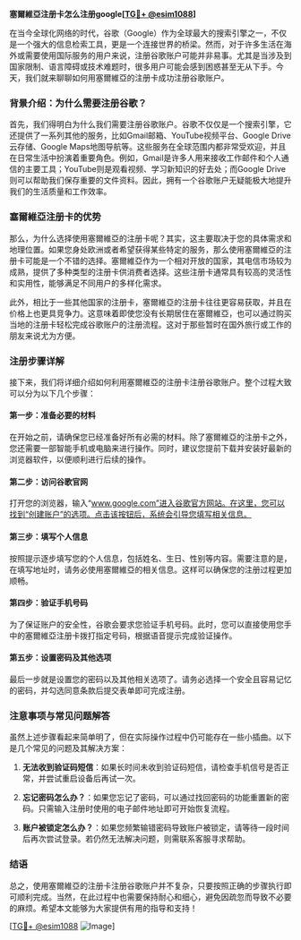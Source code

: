 **塞爾維亞注册卡怎么注册google[[TG💪+ @esim1088](https://t.me/s/esim1088)]**

在当今全球化网络的时代，谷歌（Google）作为全球最大的搜索引擎之一，不仅是一个强大的信息检索工具，更是一个连接世界的桥梁。然而，对于许多生活在海外或需要使用国际服务的用户来说，注册谷歌账户可能并非易事。尤其是当涉及到国家限制、语言障碍或技术难题时，很多用户可能会感到困惑甚至无从下手。今天，我们就来聊聊如何用塞爾維亞的注册卡成功注册谷歌账户。

### 背景介绍：为什么需要注册谷歌？

首先，我们得明白为什么我们需要注册谷歌账户。谷歌不仅仅是一个搜索引擎，它还提供了一系列其他的服务，比如Gmail邮箱、YouTube视频平台、Google Drive云存储、Google Maps地图导航等。这些服务在全球范围内都非常受欢迎，并且在日常生活中扮演着重要角色。例如，Gmail是许多人用来接收工作邮件和个人通信的主要工具；YouTube则是观看视频、学习新知识的好去处；而Google Drive则可以帮助我们保存重要的文件资料。因此，拥有一个谷歌账户无疑能极大地提升我们的生活质量和工作效率。

### 塞爾維亞注册卡的优势

那么，为什么选择使用塞爾維亞的注册卡呢？其实，这主要取决于您的具体需求和地理位置。如果您身处欧洲或者希望获得某些特定的服务，那么使用塞爾維亞的注册卡可能是一个不错的选择。塞爾維亞作为一个相对开放的国家，其电信市场较为成熟，提供了多种类型的注册卡供消费者选择。这些注册卡通常具有较高的灵活性和实用性，能够满足不同用户的多样化需求。

此外，相比于一些其他国家的注册卡，塞爾維亞的注册卡往往更容易获取，并且在价格上也更具竞争力。这意味着即使您没有长期居住在塞爾維亞，也可以通过购买当地的注册卡轻松完成谷歌账户的注册流程。这对于那些暂时在国外旅行或工作的朋友来说尤为方便。

### 注册步骤详解

接下来，我们将详细介绍如何利用塞爾維亞的注册卡注册谷歌账户。整个过程大致可以分为以下几个步骤：

#### 第一步：准备必要的材料

在开始之前，请确保您已经准备好所有必需的材料。除了塞爾維亞的注册卡之外，您还需要一部智能手机或电脑来进行操作。同时，建议您提前下载并安装好最新的浏览器软件，以便顺利进行后续的操作。

#### 第二步：访问谷歌官网

打开您的浏览器，输入“www.google.com”进入谷歌官方网站。在这里，您可以找到“创建账户”的选项。点击该按钮后，系统会引导您填写相关信息。

#### 第三步：填写个人信息

按照提示逐步填写您的个人信息，包括姓名、生日、性别等内容。需要注意的是，在填写地址时，请务必使用塞爾維亞的相关信息。这样可以确保您的注册过程更加顺畅。

#### 第四步：验证手机号码

为了保证账户的安全性，谷歌会要求您验证手机号码。此时，您可以直接使用您手中的塞爾維亞注册卡拨打指定号码，根据语音提示完成验证操作。

#### 第五步：设置密码及其他选项

最后一步就是设置您的密码以及其他相关选项了。请务必选择一个安全且容易记忆的密码，并勾选同意条款后提交表单即可完成注册。

### 注意事项与常见问题解答

虽然上述步骤看起来简单明了，但在实际操作过程中仍可能存在一些小插曲。以下是几个常见的问题及其解决方案：

1. **无法收到验证码短信**：如果长时间未收到验证码短信，请检查手机信号是否正常，并尝试重启设备后再试一次。
   
2. **忘记密码怎么办？**：如果您忘记了密码，可以通过找回密码的功能重置新的密码。只需输入注册时使用的电子邮件地址即可开始恢复流程。

3. **账户被锁定怎么办？**：如果您频繁输错密码导致账户被锁定，请等待一段时间后再次尝试登录。若仍然无法解决问题，则需联系客服寻求帮助。

### 结语

总之，使用塞爾維亞的注册卡注册谷歌账户并不复杂，只要按照正确的步骤执行即可顺利完成。当然，在此过程中也需要保持耐心和细心，避免因疏忽而导致不必要的麻烦。希望本文能够为大家提供有用的指导和支持！

[[TG💪+ @esim1088](https://t.me/s/esim1088) ![Image](https://i.postimg.cc/4NQfJmqS/Snipaste-2025-05-13-00-14-12.png)]